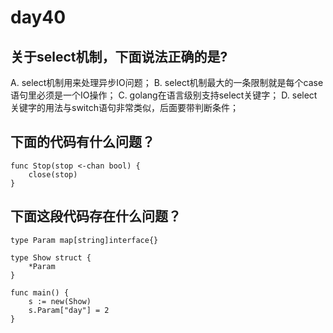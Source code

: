 # day40

## 关于select机制，下面说法正确的是?​

A. select机制用来处理异步IO问题；
B. select机制最大的一条限制就是每个case语句里必须是一个IO操作；
C. golang在语言级别支持select关键字；
D. select关键字的用法与switch语句非常类似，后面要带判断条件；

## 下面的代码有什么问题？​

```golang
func Stop(stop <-chan bool) {
    close(stop)
}
```

## 下面这段代码存在什么问题？​

```golang
type Param map[string]interface{}

type Show struct {
    *Param
}

func main() {
    s := new(Show)
    s.Param["day"] = 2
}
```
